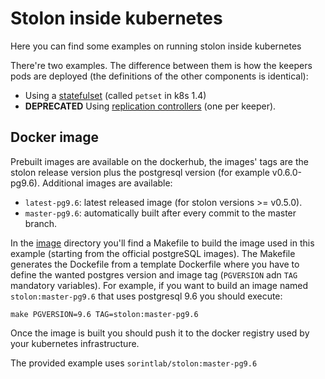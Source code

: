 # Stolon inside kubernetes

Here you can find some examples on running stolon inside kubernetes

There're two examples. The difference between them is how the keepers pods are deployed (the definitions of the other components is identical):

* Using a [statefulset](statefulset) (called `petset` in k8s 1.4)
* **DEPRECATED** Using [replication controllers](rc) (one per keeper).

## Docker image

Prebuilt images are available on the dockerhub, the images' tags are the stolon release version plus the postgresql version (for example v0.6.0-pg9.6). Additional images are available:

* `latest-pg9.6`: latest released image (for stolon versions >= v0.5.0).
* `master-pg9.6`: automatically built after every commit to the master branch.


In the [image](examples/kubernetes/image/docker) directory you'll find a Makefile to build the image used in this example (starting from the official postgreSQL images). The Makefile generates the Dockefile from a template Dockerfile where you have to define the wanted postgres version and image tag (`PGVERSION` adn `TAG` mandatory variables).
For example, if you want to build an image named `stolon:master-pg9.6` that uses postgresql 9.6 you should execute:

```
make PGVERSION=9.6 TAG=stolon:master-pg9.6
```

Once the image is built you should push it to the docker registry used by your kubernetes infrastructure.

The provided example uses `sorintlab/stolon:master-pg9.6`
